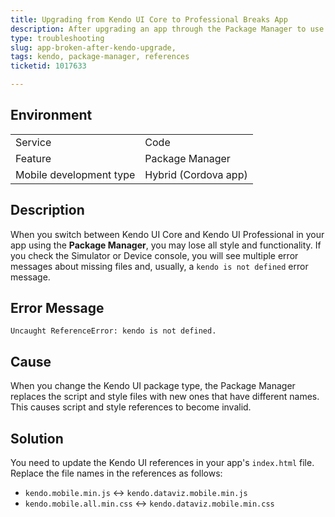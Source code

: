 ```yaml
---
title: Upgrading from Kendo UI Core to Professional Breaks App
description: After upgrading an app through the Package Manager to use Kendo UI Professional, it appears blank on start up. 
type: troubleshooting
slug: app-broken-after-kendo-upgrade,
tags: kendo, package-manager, references
ticketid: 1017633

---
```


## Environment
<table>
  <tr>
    <td>Service</td>
    <td>Code</td>
  </tr>
  <tr>
    <td>Feature</td>
    <td>Package Manager</td>
  </tr>
  <tr>
    <td>Mobile development type</td>
    <td>Hybrid (Cordova app)</td>
  </tr>
</table>

## Description
When you switch between Kendo UI Core and Kendo UI Professional in your app using the **Package Manager**, you may lose all style and functionality. If you check the Simulator or Device console, you will see multiple error messages about missing files and, usually, a `kendo is not defined` error message.

## Error Message
`Uncaught ReferenceError: kendo is not defined.`

## Cause
When you change the Kendo UI package type, the Package Manager replaces the script and style files with new ones that have different names. This causes script and style references to become invalid.

## Solution
You need to update the Kendo UI references in your app's `index.html` file. Replace the file names in the references as follows:

* `kendo.mobile.min.js` &#8596; `kendo.dataviz.mobile.min.js`
* `kendo.mobile.all.min.css` &#8596; `kendo.dataviz.mobile.min.css`

